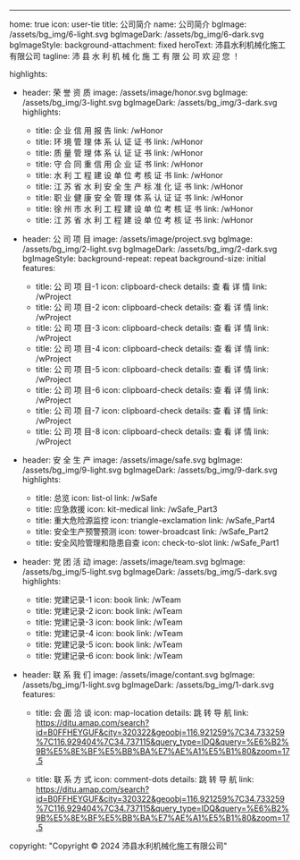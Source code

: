 ---
home: true
icon: user-tie
title: 公司简介
name: 公司简介
bgImage: /assets/bg_img/6-light.svg
bgImageDark: /assets/bg_img/6-dark.svg
bgImageStyle:
  background-attachment: fixed
heroText: 沛县水利机械化施工有限公司
tagline: 沛 县 水 利 机 械 化 施 工 有 限 公 司 欢 迎 您 ！

highlights:
  - header: 荣 誉 资 质
    image: /assets/image/honor.svg
    bgImage: /assets/bg_img/3-light.svg
    bgImageDark: /assets/bg_img/3-dark.svg
    highlights:
      - title: 企 业 信 用 报 告
        link: /wHonor
      - title: 环 境 管 理 体 系 认 证 证 书
        link: /wHonor
      - title: 质 量 管 理 体 系 认 证 证 书
        link: /wHonor
      - title: 守 合 同 重 信 用 企 业 证 书
        link: /wHonor
      - title: 水 利 工 程 建 设 单 位 考 核 证 书
        link: /wHonor
      - title: 江 苏 省 水 利 安 全 生 产 标 准 化 证 书
        link: /wHonor
      - title: 职 业 健 康 安 全 管 理 体 系 认 证 证 书
        link: /wHonor
      - title: 徐 州 市 水 利 工 程 建 设 单 位 考 核 证 书
        link: /wHonor
      - title: 江 苏 省 水 利 工 程 建 设 单 位 考 核 证 书
        link: /wHonor

  - header: 公 司 项 目
    image: /assets/image/project.svg
    bgImage: /assets/bg_img/2-light.svg
    bgImageDark: /assets/bg_img/2-dark.svg
    bgImageStyle:
      background-repeat: repeat
      background-size: initial
    features:
      - title: 公 司 项 目-1
        icon: clipboard-check
        details: 查 看 详 情
        link: /wProject
      - title: 公 司 项 目-2
        icon: clipboard-check
        details: 查 看 详 情
        link: /wProject
      - title: 公 司 项 目-3
        icon: clipboard-check
        details: 查 看 详 情
        link: /wProject
      - title: 公 司 项 目-4
        icon: clipboard-check
        details: 查 看 详 情
        link: /wProject
      - title: 公 司 项 目-5
        icon: clipboard-check
        details: 查 看 详 情
        link: /wProject
      - title: 公 司 项 目-6
        icon: clipboard-check
        details: 查 看 详 情
        link: /wProject
      - title: 公 司 项 目-7
        icon: clipboard-check
        details: 查 看 详 情
        link: /wProject
      - title: 公 司 项 目-8
        icon: clipboard-check
        details: 查 看 详 情
        link: /wProject


  - header: 安 全 生 产
    image: /assets/image/safe.svg
    bgImage: /assets/bg_img/9-light.svg
    bgImageDark: /assets/bg_img/9-dark.svg
    highlights:
      - title: 总览
        icon: list-ol
        link: /wSafe
      - title: 应急救援
        icon: kit-medical
        link: /wSafe_Part3
      - title: 重大危险源监控
        icon: triangle-exclamation
        link: /wSafe_Part4
      - title: 安全生产预警预测
        icon: tower-broadcast
        link: /wSafe_Part2
      - title: 安全风险管理和隐患自查
        icon: check-to-slot
        link: /wSafe_Part1


  - header: 党 团 活 动
    image: /assets/image/team.svg
    bgImage: /assets/bg_img/5-light.svg
    bgImageDark: /assets/bg_img/5-dark.svg
    highlights:
      - title: 党建记录-1
        icon: book
        link: /wTeam
      - title: 党建记录-2
        icon: book
        link: /wTeam
      - title: 党建记录-3
        icon: book
        link: /wTeam
      - title: 党建记录-4
        icon: book
        link: /wTeam
      - title: 党建记录-5
        icon: book
        link: /wTeam
      - title: 党建记录-6
        icon: book
        link: /wTeam

  - header: 联 系 我 们
    image: /assets/image/contant.svg
    bgImage: /assets/bg_img/1-light.svg
    bgImageDark: /assets/bg_img/1-dark.svg
    features:
      - title: 会 面 洽 谈
        icon: map-location
        details: 跳 转 导 航
        link: https://ditu.amap.com/search?id=B0FFHEYGUF&city=320322&geoobj=116.921259%7C34.733259%7C116.929404%7C34.737115&query_type=IDQ&query=%E6%B2%9B%E5%8E%BF%E5%BB%BA%E7%AE%A1%E5%B1%80&zoom=17.5

      - title: 联 系 方 式
        icon: comment-dots
        details: 跳 转 导 航
        link: https://ditu.amap.com/search?id=B0FFHEYGUF&city=320322&geoobj=116.921259%7C34.733259%7C116.929404%7C34.737115&query_type=IDQ&query=%E6%B2%9B%E5%8E%BF%E5%BB%BA%E7%AE%A1%E5%B1%80&zoom=17.5


copyright: "Copyright © 2024 沛县水利机械化施工有限公司"